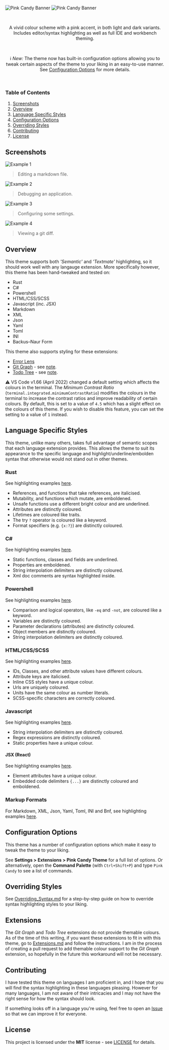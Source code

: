 ![Pink Candy Banner](./img/banner.png#gh-light-mode-only)
![Pink Candy Banner](./img/banner_dark.png#gh-dark-mode-only)

<br>
<p align="center">
A vivid colour scheme with a pink accent, in both light and dark variants. Includes editor/syntax highlighting as well as full IDE and workbench theming.
</p>
<br>
<p align="center">
ℹ <i>New:</i> The theme now has built-in configuration options allowing you to tweak certain aspects of the theme to your liking in an easy-to-use manner. See <a href="#configuration-options">Configuration Options</a> for more details.
</p>
<br>

### Table of Contents
1. [Screenshots](#screenshots)
2. [Overview](#overview)
3. [Language Specific Styles](#language-specific-styles)
4. [Configuration Options](#configuration-options)
5. [Overriding Styles](#overriding-styles)
6. [Contributing](#contributing)
7. [License](#license)

## Screenshots

![Example 1](./img/example_1.png)
> Editing a markdown file.

![Example 2](./img/example_2.png)
> Debugging an application.

![Example 3](./img/example_3.png)
> Configuring some settings.

![Example 4](./img/example_4.png)
> Viewing a git diff.

## Overview
This theme supports both *'Semantic'* and *'Textmate'* highlighting, so it should work well with any langauge extension. More specifically however, this theme has been hand-tweaked and tested on:
- Rust
- C#
- Powershell
- HTML/CSS/SCSS
- Javascript (inc. JSX)
- Markdown
- XML
- Json
- Yaml
- Toml
- INI
- Backus–Naur Form

This theme also supports styling for these extensions:
- [Error Lens](https://marketplace.visualstudio.com/items?itemName=usernamehw.errorlens)
- [Git Graph](https://marketplace.visualstudio.com/items?itemName=mhutchie.git-graph) - see [note](#Extensions).
- [Todo Tree](https://marketplace.visualstudio.com/items?itemName=Gruntfuggly.todo-tree) - see [note](#Extensions).

⚠ VS Code v1.66 (April 2022) changed a default setting which affects the colours in the terminal. The *Minimum Contrast Ratio* (`terminal.integrated.minimumContrastRatio`) modifies the colours in the terminal to increase the contrast ratios and improve readability of certain colours. By default, this is set to a value of `4.5` which has a slight effect on the colours of this theme. If you wish to disable this feature, you can set the setting to a value of `1` instead.

## Language Specific Styles
This theme, unlike many others, takes full advantage of semantic scopes that each language extension provides. This allows the theme to suit its appearance to the specific language and highlight/underline/embolden syntax that otherwise would not stand out in other themes.

### Rust
See highlighting examples [here](./Highlighting_Examples.md#rust).
- References, and functions that take references, are italicised.
- Mutability, and functions which mutate, are emboldened.
- Unsafe functions use a different bright colour and are underlined.
- Attributes are distinctly coloured.
- Lifetimes are coloured like traits.
- The try `?` operator is coloured like a keyword.
- Format specifiers (e.g. `{x:?}`) are distinctly coloured.

### C#
See highlighting examples [here](./Highlighting_Examples.md#c#).
- Static functions, classes and fields are underlined.
- Properties are emboldened.
- String interpolation delimiters are distinctly coloured.
- Xml doc comments are syntax highlighted inside.

### Powershell
See highlighting examples [here](./Highlighting_Examples.md#powershell).
- Comparison and logical operators, like `-eq` and `-not`, are coloured like a keyword.
- Variables are distinctly coloured.
- Parameter declarations (attributes) are distinctly coloured.
- Object members are distinctly coloured.
- String interpolation delimiters are distinctly coloured.

### HTML/CSS/SCSS
See highlighting examples [here](./Highlighting_Examples.md#html/css/scss).
- IDs, Classes, and other attribute values have different colours.
- Attribute keys are italicised.
- Inline CSS styles have a unique colour.
- Urls are uniquely coloured.
- Units have the same colour as number literals.
- SCSS-specific characters are correctly coloured.

### Javascript
See highlighting examples [here](./Highlighting_Examples.md#javascript).
- String interpolation delimiters are distinctly coloured.
- Regex expressions are distinctly coloured.
- Static properties have a unique colour.
#### JSX (React)
See highlighting examples [here](./Highlighting_Examples.md#jsx).
- Element attributes have a unique colour.
- Embedded code delimiters `{...}` are distinctly coloured and emboldened.

### Markup Formats
For Markdown, XML, Json, Yaml, Toml, INI and Bnf, see highlighting examples [here](./Highlighting_Examples.md#markup-formats).

## Configuration Options
This theme has a number of configuration options which make it easy to tweak the theme to your liking.

See **Settings > Extensions > Pink Candy Theme** for a full list of options. Or alternatively, open the **Command Palette** (with `Ctrl+Shift+P`) and type `Pink Candy` to see a list of commands.

## Overriding Styles
See [Overriding_Syntax.md](./Overriding_Syntax.md.md) for a step-by-step guide on how to override syntax highlighting styles to your liking.

## Extensions
The *Git Graph* and *Todo Tree* extensions do not provide themable colours. As of the time of this writing, if you want these extensions to fit in with this theme, go to [Extensions.md](./Extensions.md) and follow the instructions. I am in the process of creating a pull request to add themable colour support to the *Git Graph* extension, so hopefully in the future this workaround will not be necessary.

## Contributing
I have tested this theme on languages I am proficient in, and I hope that you will find the syntax highlighting in these languages pleasing. However for many languages, I am not aware of their intricacies and I may not have the right sense for how the syntax should look.

If something looks off in a language you're using, feel free to open an [Issue](https://github.com/KubaP/vscode-pink-candy/issues) so that we can improve it for everyone.

## License
This project is licensed under the **MIT** license - see [LICENSE](./LICENSE) for details.